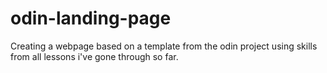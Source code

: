 # odin-landing-page
Creating a webpage based on a template from the odin project using skills from all lessons i've gone through so far.
